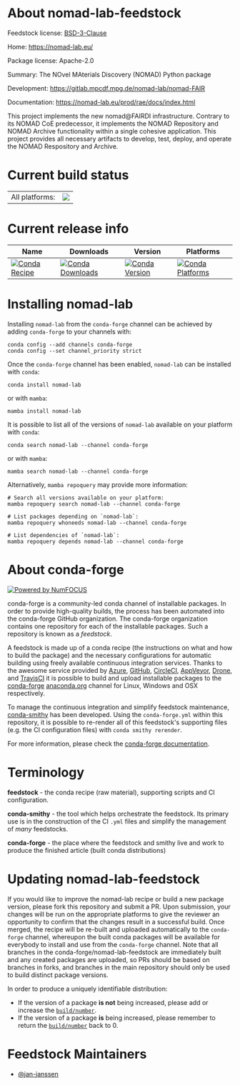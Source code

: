 About nomad-lab-feedstock
=========================

Feedstock license: [BSD-3-Clause](https://github.com/conda-forge/nomad-lab-feedstock/blob/main/LICENSE.txt)

Home: https://nomad-lab.eu/

Package license: Apache-2.0

Summary: The NOvel MAterials Discovery (NOMAD) Python package

Development: https://gitlab.mpcdf.mpg.de/nomad-lab/nomad-FAIR

Documentation: https://nomad-lab.eu/prod/rae/docs/index.html

This project implements the new nomad@FAIRDI infrastructure. Contrary
to its NOMAD CoE predecessor, it implements the NOMAD Repository and
NOMAD Archive functionality within a single cohesive application.
This project provides all necessary artifacts to develop, test,
deploy, and operate the NOMAD Respository and Archive.


Current build status
====================


<table><tr><td>All platforms:</td>
    <td>
      <a href="https://dev.azure.com/conda-forge/feedstock-builds/_build/latest?definitionId=12618&branchName=main">
        <img src="https://dev.azure.com/conda-forge/feedstock-builds/_apis/build/status/nomad-lab-feedstock?branchName=main">
      </a>
    </td>
  </tr>
</table>

Current release info
====================

| Name | Downloads | Version | Platforms |
| --- | --- | --- | --- |
| [![Conda Recipe](https://img.shields.io/badge/recipe-nomad--lab-green.svg)](https://anaconda.org/conda-forge/nomad-lab) | [![Conda Downloads](https://img.shields.io/conda/dn/conda-forge/nomad-lab.svg)](https://anaconda.org/conda-forge/nomad-lab) | [![Conda Version](https://img.shields.io/conda/vn/conda-forge/nomad-lab.svg)](https://anaconda.org/conda-forge/nomad-lab) | [![Conda Platforms](https://img.shields.io/conda/pn/conda-forge/nomad-lab.svg)](https://anaconda.org/conda-forge/nomad-lab) |

Installing nomad-lab
====================

Installing `nomad-lab` from the `conda-forge` channel can be achieved by adding `conda-forge` to your channels with:

```
conda config --add channels conda-forge
conda config --set channel_priority strict
```

Once the `conda-forge` channel has been enabled, `nomad-lab` can be installed with `conda`:

```
conda install nomad-lab
```

or with `mamba`:

```
mamba install nomad-lab
```

It is possible to list all of the versions of `nomad-lab` available on your platform with `conda`:

```
conda search nomad-lab --channel conda-forge
```

or with `mamba`:

```
mamba search nomad-lab --channel conda-forge
```

Alternatively, `mamba repoquery` may provide more information:

```
# Search all versions available on your platform:
mamba repoquery search nomad-lab --channel conda-forge

# List packages depending on `nomad-lab`:
mamba repoquery whoneeds nomad-lab --channel conda-forge

# List dependencies of `nomad-lab`:
mamba repoquery depends nomad-lab --channel conda-forge
```


About conda-forge
=================

[![Powered by
NumFOCUS](https://img.shields.io/badge/powered%20by-NumFOCUS-orange.svg?style=flat&colorA=E1523D&colorB=007D8A)](https://numfocus.org)

conda-forge is a community-led conda channel of installable packages.
In order to provide high-quality builds, the process has been automated into the
conda-forge GitHub organization. The conda-forge organization contains one repository
for each of the installable packages. Such a repository is known as a *feedstock*.

A feedstock is made up of a conda recipe (the instructions on what and how to build
the package) and the necessary configurations for automatic building using freely
available continuous integration services. Thanks to the awesome service provided by
[Azure](https://azure.microsoft.com/en-us/services/devops/), [GitHub](https://github.com/),
[CircleCI](https://circleci.com/), [AppVeyor](https://www.appveyor.com/),
[Drone](https://cloud.drone.io/welcome), and [TravisCI](https://travis-ci.com/)
it is possible to build and upload installable packages to the
[conda-forge](https://anaconda.org/conda-forge) [anaconda.org](https://anaconda.org/)
channel for Linux, Windows and OSX respectively.

To manage the continuous integration and simplify feedstock maintenance,
[conda-smithy](https://github.com/conda-forge/conda-smithy) has been developed.
Using the ``conda-forge.yml`` within this repository, it is possible to re-render all of
this feedstock's supporting files (e.g. the CI configuration files) with ``conda smithy rerender``.

For more information, please check the [conda-forge documentation](https://conda-forge.org/docs/).

Terminology
===========

**feedstock** - the conda recipe (raw material), supporting scripts and CI configuration.

**conda-smithy** - the tool which helps orchestrate the feedstock.
                   Its primary use is in the construction of the CI ``.yml`` files
                   and simplify the management of *many* feedstocks.

**conda-forge** - the place where the feedstock and smithy live and work to
                  produce the finished article (built conda distributions)


Updating nomad-lab-feedstock
============================

If you would like to improve the nomad-lab recipe or build a new
package version, please fork this repository and submit a PR. Upon submission,
your changes will be run on the appropriate platforms to give the reviewer an
opportunity to confirm that the changes result in a successful build. Once
merged, the recipe will be re-built and uploaded automatically to the
`conda-forge` channel, whereupon the built conda packages will be available for
everybody to install and use from the `conda-forge` channel.
Note that all branches in the conda-forge/nomad-lab-feedstock are
immediately built and any created packages are uploaded, so PRs should be based
on branches in forks, and branches in the main repository should only be used to
build distinct package versions.

In order to produce a uniquely identifiable distribution:
 * If the version of a package **is not** being increased, please add or increase
   the [``build/number``](https://docs.conda.io/projects/conda-build/en/latest/resources/define-metadata.html#build-number-and-string).
 * If the version of a package **is** being increased, please remember to return
   the [``build/number``](https://docs.conda.io/projects/conda-build/en/latest/resources/define-metadata.html#build-number-and-string)
   back to 0.

Feedstock Maintainers
=====================

* [@jan-janssen](https://github.com/jan-janssen/)

